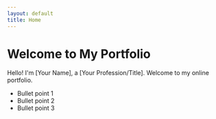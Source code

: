 ```yaml
---
layout: default
title: Home
---
```


# Welcome to My Portfolio

Hello! I'm [Your Name], a [Your Profession/Title]. Welcome to my online portfolio.

- Bullet point 1
- Bullet point 2
- Bullet point 3


